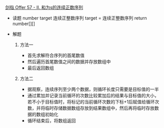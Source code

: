[剑指 Offer 57 - II. 和为s的连续正数序列](https://leetcode-cn.com/problems/he-wei-sde-lian-xu-zheng-shu-xu-lie-lcof/)

- 读题
    number target 
    连续正整数序列
    target = 连续正整数序列
    return number[][]

- 解题
    1. 方法一
        - 首先求解符合序列的首尾数值
        - 然后遍历首尾数值之间的数据并存放数组中
        - 最后返回数组

    2. 方法二
        - 据观察，连续序列至少两个数据，则循环长度只需要是目标值的一半
        - 通过累加并记录当前循环的次数比较累加后的结果与目标值的大小，若不小于目标值时，将标记的当前循环次数的下标+1后赋值给循环次数，并将临时存储数据数组存放到结果数组中，然后再将临时存放数据的数组初始化
        - 循环结束后，将数组返回